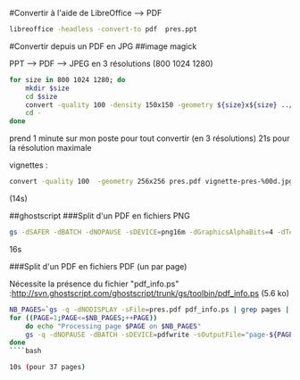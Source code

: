 #Convertir à l'aide de LibreOffice --> PDF

````bash
libreoffice -headless -convert-to pdf  pres.ppt
````

#Convertir depuis un PDF en JPG
##image magick

PPT --> PDF --> JPEG en 3 résolutions (800 1024 1280)

````bash
for size in 800 1024 1280; do
    mkdir $size
    cd $size
    convert -quality 100 -density 150x150 -geometry ${size}x${size} ../pres.pdf pres-%00d.jpg
    cd -
done
````

prend 1 minute sur mon poste pour tout convertir (en 3 résolutions)
21s pour la résolution maximale

vignettes :

````bash
convert -quality 100  -geometry 256x256 pres.pdf vignette-pres-%00d.jpg
````

(14s)

##ghostscript
###Split d'un PDF en fichiers PNG

````bash
gs -dSAFER -dBATCH -dNOPAUSE -sDEVICE=png16m -dGraphicsAlphaBits=4 -dTextAlphaBits=4 -sOutputFile='page-%00d.png' -r150 pres.pdf
````
16s 

###Split d'un PDF en fichiers PDF (un par page)

Nécessite la présence du fichier "pdf_info.ps"  :http://svn.ghostscript.com/ghostscript/trunk/gs/toolbin/pdf_info.ps (5.6 ko)

````bash
NB_PAGES=`gs -q -dNODISPLAY -sFile=pres.pdf pdf_info.ps | grep pages | awk '{print $3}'` && 
for ((PAGE=1;PAGE<=$NB_PAGES;++PAGE))
    do echo "Processing page $PAGE on $NB_PAGES"
    gs -q -dNOPAUSE -dBATCH -sDEVICE=pdfwrite -sOutputFile="page-${PAGE}.pdf" -dFirstPage=$PAGE -dLastPage=$PAGE pres.pdf 2> /dev/null
done
````bash

10s (pour 37 pages)
